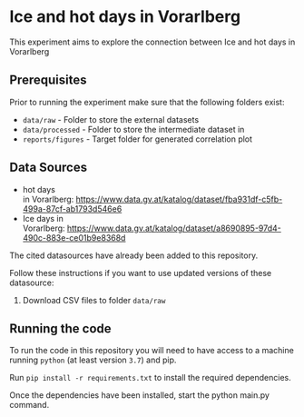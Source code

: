 # Ice and hot days in Vorarlberg 

This experiment aims to explore the connection between Ice and hot days in Vorarlberg 

## Prerequisites

Prior to running the experiment make sure that the following folders exist:

* `data/raw` - Folder to store the external datasets
* `data/processed` - Folder to store the intermediate dataset in
* `reports/figures` - Target folder for generated correlation plot

## Data Sources

* hot days in Vorarlberg: https://www.data.gv.at/katalog/dataset/fba931df-c5fb-499a-87cf-ab1793d546e6
* Ice days in Vorarlberg: https://www.data.gv.at/katalog/dataset/a8690895-97d4-490c-883e-ce01b9e8368d

The cited datasources have already been added to this repository. 

Follow these instructions if you want to use updated versions of these datasource:

1. Download CSV files to folder `data/raw`


## Running the code

To run the code in this repository you will need to have access to a machine running `python` (at least version `3.7`) and pip.

Run `pip install -r requirements.txt` to install the required dependencies.

Once the dependencies have been installed, start the python main.py command. 


